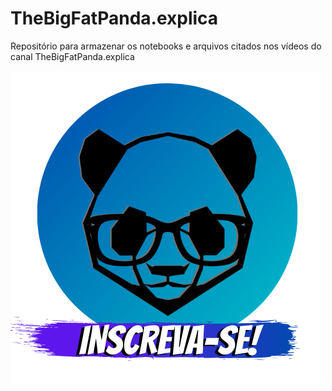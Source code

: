 # TheBigFatPanda.explica
Repositório para armazenar os notebooks e arquivos citados nos vídeos do canal TheBigFatPanda.explica 

<a href="https://www.youtube.com/channel/UCrad2XlEFJ61or4gC_tyVCA">
  <img src='Logo.png'>
</a>
